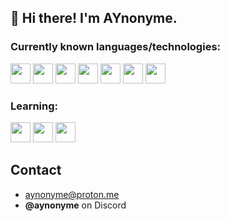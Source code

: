 ## 👋 Hi there! I'm AYnonyme.
### Currently known languages/technologies:

<img src="https://cdn.jsdelivr.net/gh/devicons/devicon@latest/icons/javascript/javascript-original.svg" width="32" />  <img src="https://cdn.jsdelivr.net/gh/devicons/devicon@latest/icons/nodejs/nodejs-original-wordmark.svg" width="32"/> <img src="https://cdn.jsdelivr.net/gh/devicons/devicon@latest/icons/discordjs/discordjs-original.svg" width="32" /> <img src="https://cdn.jsdelivr.net/gh/devicons/devicon@latest/icons/html5/html5-original.svg" width="32"/> <img src="https://cdn.jsdelivr.net/gh/devicons/devicon@latest/icons/css3/css3-original.svg" width="32"/> <img src="https://cdn.jsdelivr.net/gh/devicons/devicon@latest/icons/python/python-original.svg" width="32"/> <img src="https://cdn.jsdelivr.net/gh/devicons/devicon@latest/icons/sqlite/sqlite-original.svg" width="32"/>

### Learning:
<img src="https://cdn.jsdelivr.net/gh/devicons/devicon@latest/icons/c/c-original.svg" width="32"/> <img src="https://cdn.jsdelivr.net/gh/devicons/devicon@latest/icons/go/go-original.svg" width="32"/> <img src="https://cdn.jsdelivr.net/gh/devicons/devicon@latest/icons/postgresql/postgresql-original.svg" width="32"/>

## Contact
- [aynonyme@proton.me](mailto:aynonyme@proton.me)
- **@aynonyme** on Discord

